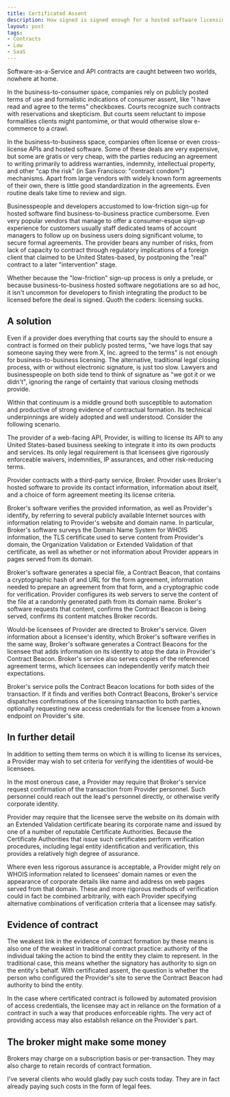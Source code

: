 ```yaml
---
title: Certificated Assent
description: How signed is signed enough for a hosted software licensing deal?
layout: post
tags:
- Contracts
- Law
- SaaS
---
```


Software-as-a-Service and API contracts are caught between two worlds, nowhere at home.

<!--jump-->

In the business-to-consumer space, companies rely on publicly posted terms of use and formalistic indications of consumer assent, like "I have read and agree to the terms" checkboxes. Courts recognize such contracts with reservations and skepticism. But courts seem reluctant to impose formalities clients might pantomime, or that would otherwise slow e-commerce to a crawl.

In the business-to-business space, companies often license or even cross-license APIs and hosted software. Some of these deals are very expensive, but some are gratis or very cheap, with the parties reducing an agreement to writing primarily to address warranties, indemnity, intellectual property, and other "cap the risk" (in San Francisco: "contract condom") mechanisms. Apart from large vendors with widely known form agreements of their own, there is little good standardization in the agreements. Even routine deals take time to review and sign.

Businesspeople and developers accustomed to low-friction sign-up for hosted software find business-to-business practice cumbersome. Even very popular vendors that manage to offer a consumer-esque sign-up experience for customers usually staff dedicated teams of account managers to follow up on business users doing significant volume, to secure formal agreements. The provider bears any number of risks, from lack of capacity to contract through regulatory implications of a foreign client that claimed to be United States-based, by postponing the "real" contract to a later "intervention" stage.

Whether because the "low-friction" sign-up process is only a prelude, or because business-to-business hosted software negotiations are so ad hoc, it isn't uncommon for developers to finish integrating the product to be licensed before the deal is signed. Quoth the coders: licensing sucks.

## A solution

Even if a provider does everything that courts say the should to ensure a contract is formed on their publicly posted terms, "we have logs that say someone saying they were from X, Inc. agreed to the terms" is not enough for business-to-business licensing. The alternative, traditional legal closing process, with or without electronic signature, is just too slow. Lawyers and businesspeople on both side tend to think of signature as "we got it or we didn't", ignoring the range of certainty that various closing methods provide.

Within that continuum is a middle ground both susceptible to automation and productive of strong evidence of contractual formation. Its technical underpinnings are widely adopted and well understood. Consider the following scenario.

The provider of a web-facing API, Provider, is willing to license its API to any United States-based business seeking to integrate it into its own products and services. Its only legal requirement is that licensees give rigorously enforceable waivers, indemnities, IP assurances, and other risk-reducing terms.

Provider contracts with a third-party service, Broker. Provider uses Broker's hosted software to provide its contact information, information about itself, and a choice of form agreement meeting its license criteria.

Broker's software verifies the provided information, as well as Provider's identify, by referring to several publicly available Internet sources with information relating to Provider's website and domain name. In particular, Broker's software surveys the Domain Name System for WHOIS information, the TLS certificate used to serve content from Provider's domain, the Organization Validation or Extended Validation of that certificate, as well as  whether or not information about Provider appears in pages served from its domain.

Broker's software generates a special file, a Contract Beacon, that contains a cryptographic hash of and URL for the form agreement, information needed to prepare an agreement from that form, and a cryptographic code for verification. Provider configures its web servers to serve the content of the file at a randomly generated path from its domain name. Broker's software requests that content, confirms the Contract Beacon is being served, confirms its content matches Broker records.

Would-be licensees of Provider are directed to Broker's service. Given information about a licensee's identity, which Broker's software verifies in the same way, Broker's software generates a Contract Beacons for the licensee that adds information on its identity to atop the data in Provider's Contract Beacon. Broker's service also serves copies of the referenced agreement terms, which licensees can independently verify match their expectations.

Broker's service polls the Contract Beacon locations for both sides of the transaction. If it finds and verifies both Contract Beacons, Broker's service dispatches confirmations of the licensing transaction to both parties, optionally requesting new access credentials for the licensee from a known endpoint on Provider's site.

## In further detail

In addition to setting them terms on which it is willing to license its services, a Provider may wish to set criteria for verifying the identities of would-be licensees.

In the most onerous case, a Provider may require that Broker's service request confirmation of the transaction from Provider personnel. Such personnel could reach out the lead's personnel directly, or otherwise verify corporate identity.

Provider may require that the licensee serve the website on its domain with an Extended Validation certificate bearing its corporate name and issued by one of a number of reputable Certificate Authorities. Because the Certificate Authorities that issue such certificates perform verification procedures, including legal entity identification and verification, this provides a relatively high degree of assurance.

Where even less rigorous assurance is acceptable, a Provider might rely on WHOIS information related to licensees' domain names or even the appearance of corporate details like name and address on web pages served from that domain. These and more rigorous methods of verification could in fact be combined arbitrarily, with each Provider specifying alternative combinations of verification criteria that a licensee may satisfy.

## Evidence of contract

The weakest link in the evidence of contract formation by these means is also one of the weakest in traditional contract practice: authority of the individual taking the action to bind the entity they claim to represent. In the traditional case, this means whether the signatory has authority to sign on the entity's behalf. With certificated assent, the question is whether the person who configured the Provider's site to serve the Contract Beacon had authority to bind the entity.

In the case where certificated contract is followed by automated provision of access credentials, the licensee may act in reliance on the formation of a contract in such a way that produces enforceable rights. The very act of providing access may also establish reliance on the Provider's part.

## The broker might make some money

Brokers may charge on a subscription basis or per-transaction. They may also charge to retain records of contract formation.

I've several clients who would gladly pay such costs today. They are in fact already paying such costs in the form of legal fees.
